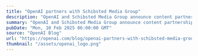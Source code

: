 ```yaml
---
title: "OpenAI partners with Schibsted Media Group"
description: "OpenAI and Schibsted Media Group announce content partnership to bring Guardian news and archive content to  ChatGPT."
summary: "OpenAI and Schibsted Media Group announce content partnership to bring Guardian news and archive content to  ChatGPT."
pubDate: "Mon, 10 Feb 2025 06:00:00 GMT"
source: "OpenAI Blog"
url: "https://openai.com/blog/openai-partners-with-schibsted-media-group"
thumbnail: "/assets/openai_logo.png"
---
```


